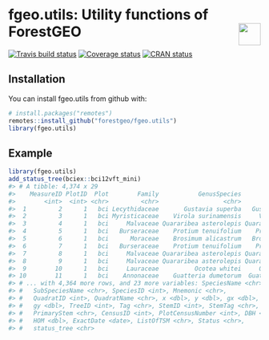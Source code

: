 
<!-- README.md is generated from README.Rmd. Please edit that file -->
fgeo.utils: Utility functions of ForestGEO <img src="https://i.imgur.com/39pvr4n.png" align="right" height=44 />
================================================================================================================

[![Travis build status](https://travis-ci.org/forestgeo/fgeo.utils.svg?branch=master)](https://travis-ci.org/forestgeo/fgeo.utils) [![Coverage status](https://coveralls.io/repos/github/forestgeo/fgeo.utils/badge.svg)](https://coveralls.io/r/forestgeo/fgeo.utils?branch=master) [![CRAN status](http://www.r-pkg.org/badges/version/fgeo.utils)](https://cran.r-project.org/package=fgeo.utils)

Installation
------------

You can install fgeo.utils from github with:

``` r
# install.packages("remotes")
remotes::install_github("forestgeo/fgeo.utils")
library(fgeo.utils)
```

Example
-------

``` r
library(fgeo.utils)
add_status_tree(bciex::bci12vft_mini)
#> # A tibble: 4,374 x 29
#>    MeasureID PlotID  Plot        Family           GenusSpecies      Genus
#>        <int>  <int> <chr>         <chr>                  <chr>      <chr>
#>  1         2      1   bci Lecythidaceae       Gustavia superba   Gustavia
#>  2         3      1   bci Myristicaceae    Virola surinamensis     Virola
#>  3         4      1   bci     Malvaceae Quararibea asterolepis Quararibea
#>  4         5      1   bci   Burseraceae    Protium tenuifolium    Protium
#>  5         6      1   bci      Moraceae    Brosimum alicastrum   Brosimum
#>  6         7      1   bci   Burseraceae    Protium tenuifolium    Protium
#>  7         8      1   bci     Malvaceae Quararibea asterolepis Quararibea
#>  8         9      1   bci     Malvaceae Quararibea asterolepis Quararibea
#>  9        10      1   bci     Lauraceae          Ocotea whitei     Ocotea
#> 10        11      1   bci    Annonaceae    Guatteria dumetorum  Guatteria
#> # ... with 4,364 more rows, and 23 more variables: SpeciesName <chr>,
#> #   SubSpeciesName <chr>, SpeciesID <int>, Mnemonic <chr>,
#> #   QuadratID <int>, QuadratName <chr>, x <dbl>, y <dbl>, gx <dbl>,
#> #   gy <dbl>, TreeID <int>, Tag <chr>, StemID <int>, StemTag <chr>,
#> #   PrimaryStem <chr>, CensusID <int>, PlotCensusNumber <int>, DBH <int>,
#> #   HOM <dbl>, ExactDate <date>, ListOfTSM <chr>, Status <chr>,
#> #   status_tree <chr>
```
